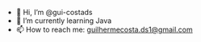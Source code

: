 - 👋 Hi, I’m @gui-costads
- 🌱 I’m currently learning Java
- 📫 How to reach me: guilhermecosta.ds1@gmail.com
